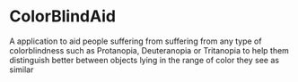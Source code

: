 # ColorBlindAid

A application to aid people suffering from suffering from any type of colorblindness such as Protanopia, Deuteranopia or Tritanopia to help them distinguish better between objects lying in the range of color they see as similar


